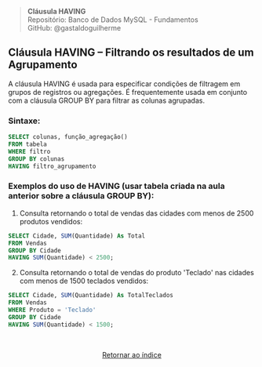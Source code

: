 > **Cláusula HAVING**     
> Repositório: Banco de Dados MySQL - Fundamentos  
> GitHub: @gastaldoguilherme
&nbsp;


## Cláusula HAVING – Filtrando os resultados de um Agrupamento

A cláusula HAVING é usada para especificar condições de filtragem em grupos de registros ou agregações. É frequentemente usada em conjunto com a cláusula GROUP BY para filtrar as colunas agrupadas.

### Sintaxe:

```sql
SELECT colunas, função_agregação()
FROM tabela
WHERE filtro
GROUP BY colunas
HAVING filtro_agrupamento
```

### Exemplos do uso de HAVING (usar tabela criada na aula anterior sobre a cláusula GROUP BY):

1. Consulta retornando o total de vendas das cidades com menos de 2500 produtos vendidos:

```sql
SELECT Cidade, SUM(Quantidade) As Total
FROM Vendas
GROUP BY Cidade
HAVING SUM(Quantidade) < 2500;
```

2. Consulta retornando o total de vendas do produto 'Teclado' nas cidades com menos de 1500 teclados vendidos:

```sql
SELECT Cidade, SUM(Quantidade) As TotalTeclados
FROM Vendas
WHERE Produto = 'Teclado'
GROUP BY Cidade
HAVING SUM(Quantidade) < 1500;
```

&nbsp;    

<div align="center">
   
[Retornar ao índice](/README.md)

</div>